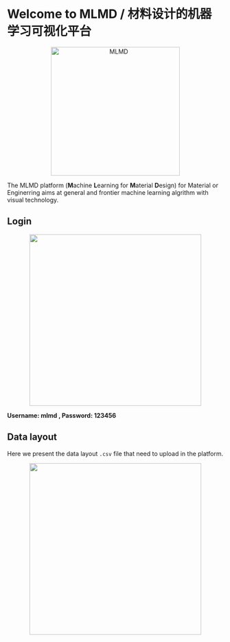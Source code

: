 
# Welcome to MLMD / 材料设计的机器学习可视化平台

<p align="center">
  <img src="https://github.com/Jiaxuan-Ma/MLMDMarket/blob/main/MLMDicon.gif?raw=true" width="300px"  alt="MLMD"/>
</div>
</p>

The MLMD platform (**M**achine **L**earning for **M**aterial **D**esign) for Material or Enginerring aims at general and frontier machine learning algrithm with visual technology.

## Login

<p align="center">
  <img src="https://github.com/Jiaxuan-Ma/MLMDMarket/blob/main/feature%20engineering/Mjx-20230408-1.jpg?raw=true" , width="400px" />
</p>

**Username: mlmd , Password: 123456**

## Data layout

Here we present the data layout `.csv` file that need to upload in the platform.

<p align="center">
  <img src="https://github.com/Jiaxuan-Ma/MLMDMarket/blob/main/data%20layout.jpg?raw=true" , width="400px" />
</p>



